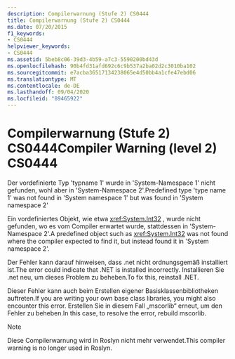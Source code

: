 ```yaml
---
description: Compilerwarnung (Stufe 2) CS0444
title: Compilerwarnung (Stufe 2) CS0444
ms.date: 07/20/2015
f1_keywords:
- CS0444
helpviewer_keywords:
- CS0444
ms.assetid: 5beb8c06-39d3-4b59-a7c3-5590200bd43d
ms.openlocfilehash: 90b4fd31afd692c6c9b537a2ba02d2c3010ba102
ms.sourcegitcommit: e7acba36517134238065e4d50bb4a1cfe47ebd06
ms.translationtype: MT
ms.contentlocale: de-DE
ms.lasthandoff: 09/04/2020
ms.locfileid: "89465922"
---
```

# <a name="compiler-warning-level-2-cs0444"></a><span data-ttu-id="1e9a3-103">Compilerwarnung (Stufe 2) CS0444</span><span class="sxs-lookup"><span data-stu-id="1e9a3-103">Compiler Warning (level 2) CS0444</span></span>

<span data-ttu-id="1e9a3-104">Der vordefinierte Typ 'typname 1' wurde in 'System-Namespace 1' nicht gefunden, wohl aber in 'System-Namespace 2'.</span><span class="sxs-lookup"><span data-stu-id="1e9a3-104">Predefined type 'type name 1' was not found in 'System namespace 1' but was found in 'System namespace 2'</span></span>

 <span data-ttu-id="1e9a3-105">Ein vordefiniertes Objekt, wie etwa <xref:System.Int32> , wurde nicht gefunden, wo es vom Compiler erwartet wurde, stattdessen in 'System-Namespace 2'.</span><span class="sxs-lookup"><span data-stu-id="1e9a3-105">A predefined object such as <xref:System.Int32> was not found where the compiler expected to find it, but instead found it in 'System namespace 2'.</span></span>

 <span data-ttu-id="1e9a3-106">Der Fehler kann darauf hinweisen, dass .net nicht ordnungsgemäß installiert ist.</span><span class="sxs-lookup"><span data-stu-id="1e9a3-106">The error could indicate that .NET is installed incorrectly.</span></span> <span data-ttu-id="1e9a3-107">Installieren Sie .net neu, um dieses Problem zu beheben.</span><span class="sxs-lookup"><span data-stu-id="1e9a3-107">To fix this, reinstall .NET.</span></span>

 <span data-ttu-id="1e9a3-108">Dieser Fehler kann auch beim Erstellen eigener Basisklassenbibliotheken auftreten.</span><span class="sxs-lookup"><span data-stu-id="1e9a3-108">If you are writing your own base class libraries, you might also encounter this error.</span></span> <span data-ttu-id="1e9a3-109">Erstellen Sie in diesem Fall „mscorlib“ erneut, um den Fehler zu beheben.</span><span class="sxs-lookup"><span data-stu-id="1e9a3-109">In this case, to resolve the error, rebuild mscorlib.</span></span>

> [!NOTE]
> <span data-ttu-id="1e9a3-110">Diese Compilerwarnung wird in Roslyn nicht mehr verwendet.</span><span class="sxs-lookup"><span data-stu-id="1e9a3-110">This compiler warning is no longer used in Roslyn.</span></span>
